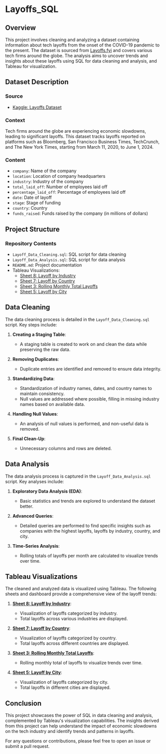 # Layoffs_SQL

## Overview

This project involves cleaning and analyzing a dataset containing information about tech layoffs from the onset of the COVID-19 pandemic to the present. The dataset is sourced from [Layoffs.fyi](https://www.kaggle.com/datasets/swaptr/layoffs-2022) and covers various tech firms around the globe. The analysis aims to uncover trends and insights about these layoffs using SQL for data cleaning and analysis, and Tableau for visualization.

## Dataset Description

### Source

- [Kaggle: Layoffs Dataset](https://www.kaggle.com/datasets/swaptr/layoffs-2022)

### Context

Tech firms around the globe are experiencing economic slowdowns, leading to significant layoffs. This dataset tracks layoffs reported on platforms such as Bloomberg, San Francisco Business Times, TechCrunch, and The New York Times, starting from March 11, 2020, to June 1, 2024.

### Content

- `company`: Name of the company
- `location`: Location of company headquarters
- `industry`: Industry of the company
- `total_laid_off`: Number of employees laid off
- `percentage_laid_off`: Percentage of employees laid off
- `date`: Date of layoff
- `stage`: Stage of funding
- `country`: Country
- `funds_raised`: Funds raised by the company (in millions of dollars)

## Project Structure

### Repository Contents

- `Layoff_Data_Cleaning.sql`: SQL script for data cleaning
- `Layoff_Data_Analysis.sql`: SQL script for data analysis
- `README.md`: Project documentation
- Tableau Visualizations:
  - [Sheet 8: Layoff by Industry](https://public.tableau.com/views/layoff_industry_wise/Sheet8?:language=en-US&:sid=&:display_count=n&:origin=viz_share_link)
  - [Sheet 7: Layoff by Country](https://public.tableau.com/views/layoff_country_wise/Sheet7?:language=en-US&:sid=&:display_count=n&:origin=viz_share_link)
  - [Sheet 3: Rolling Monthly Total Layoffs](https://public.tableau.com/views/layoff_rolling_monthly_total/Sheet3?:language=en-US&:sid=&:display_count=n&:origin=viz_share_link)
  - [Sheet 5: Layoff by City](https://public.tableau.com/views/layoff_city_wise/Sheet5?:language=en-US&:sid=&:display_count=n&:origin=viz_share_link)

## Data Cleaning

The data cleaning process is detailed in the `Layoff_Data_Cleaning.sql` script. Key steps include:

1. **Creating a Staging Table**: 
   - A staging table is created to work on and clean the data while preserving the raw data.

2. **Removing Duplicates**:
   - Duplicate entries are identified and removed to ensure data integrity.

3. **Standardizing Data**:
   - Standardization of industry names, dates, and country names to maintain consistency.
   - Null values are addressed where possible, filling in missing industry names based on available data.

4. **Handling Null Values**:
   - An analysis of null values is performed, and non-useful data is removed.

5. **Final Clean-Up**:
   - Unnecessary columns and rows are deleted.

## Data Analysis

The data analysis process is captured in the `Layoff_Data_Analysis.sql` script. Key analyses include:

1. **Exploratory Data Analysis (EDA)**:
   - Basic statistics and trends are explored to understand the dataset better.

2. **Advanced Queries**:
   - Detailed queries are performed to find specific insights such as companies with the highest layoffs, layoffs by industry, country, and city.

3. **Time-Series Analysis**:
   - Rolling totals of layoffs per month are calculated to visualize trends over time.

## Tableau Visualizations

The cleaned and analyzed data is visualized using Tableau. The following sheets and dashboard provide a comprehensive view of the layoff trends:

1. **[Sheet 8: Layoff by Industry](https://public.tableau.com/views/layoff_industry_wise/Sheet8?:language=en-US&:sid=&:display_count=n&:origin=viz_share_link)**:
   - Visualization of layoffs categorized by industry.
   - Total layoffs across various industries are displayed.

2. **[Sheet 7: Layoff by Country](https://public.tableau.com/views/layoff_country_wise/Sheet7?:language=en-US&:sid=&:display_count=n&:origin=viz_share_link)**:
   - Visualization of layoffs categorized by country.
   - Total layoffs across different countries are displayed.

3. **[Sheet 3: Rolling Monthly Total Layoffs](https://public.tableau.com/views/layoff_rolling_monthly_total/Sheet3?:language=en-US&:sid=&:display_count=n&:origin=viz_share_link)**:
   - Rolling monthly total of layoffs to visualize trends over time.

4. **[Sheet 5: Layoff by City](https://public.tableau.com/views/layoff_city_wise/Sheet5?:language=en-US&:sid=&:display_count=n&:origin=viz_share_link)**:
   - Visualization of layoffs categorized by city.
   - Total layoffs in different cities are displayed.

## Conclusion

This project showcases the power of SQL in data cleaning and analysis, complemented by Tableau's visualization capabilities. The insights derived from this project can help understand the impact of economic slowdowns on the tech industry and identify trends and patterns in layoffs.

For any questions or contributions, please feel free to open an issue or submit a pull request.
